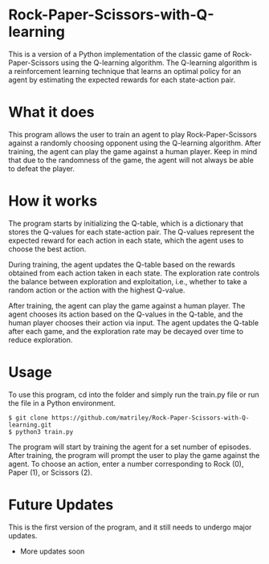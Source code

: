 # Rock-Paper-Scissors-with-Q-learning
This is a version of a Python implementation of the classic game of Rock-Paper-Scissors using the Q-learning algorithm. The Q-learning algorithm is a reinforcement learning technique that learns an optimal policy for an agent by estimating the expected rewards for each state-action pair.

# What it does
This program allows the user to train an agent to play Rock-Paper-Scissors against a randomly choosing opponent using the Q-learning algorithm. After training, the agent can play the game against a human player. Keep in mind that due to the randomness of the game, the agent will not always be able to defeat the player. 

# How it works
The program starts by initializing the Q-table, which is a dictionary that stores the Q-values for each state-action pair. The Q-values represent the expected reward for each action in each state, which the agent uses to choose the best action.

During training, the agent updates the Q-table based on the rewards obtained from each action taken in each state. The exploration rate controls the balance between exploration and exploitation, i.e., whether to take a random action or the action with the highest Q-value.

After training, the agent can play the game against a human player. The agent chooses its action based on the Q-values in the Q-table, and the human player chooses their action via input. The agent updates the Q-table after each game, and the exploration rate may be decayed over time to reduce exploration.

# Usage
To use this program, cd into the folder and simply run the train.py file or run the file in a Python environment.
```
$ git clone https://github.com/matriley/Rock-Paper-Scissors-with-Q-learning.git
$ python3 train.py
```
The program will start by training the agent for a set number of episodes. After training, the program will prompt the user to play the game against the agent. To choose an action, enter a number corresponding to Rock (0), Paper (1), or Scissors (2).

# Future Updates
This is the first version of the program, and it still needs to undergo major updates.
- More updates soon
